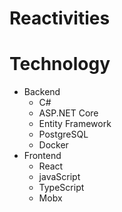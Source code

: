 # Reactivities

# Technology
- Backend
  - C#
  - ASP.NET Core
  - Entity Framework
  - PostgreSQL
  - Docker
- Frontend
  - React
  - javaScript
  - TypeScript
  - Mobx

